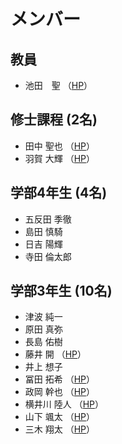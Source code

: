 # メンバー

## 教員
- 池田　聖 （[HP](https://sites.google.com/view/ikeda-sei/%E6%97%A5%E6%9C%AC%E8%AA%9E)）
 
## 修士課程 (2名)
- 田中	聖也 （[HP](https://sparkling-empanada-186034.netlify.app/)）
- 羽賀	大輝 （[HP](https://torayaki1020.wixsite.com/taiki-site)）

## 学部4年生 (4名)
- 五反田	季徹
- 島田	慎騎
- 日吉	陽輝
- 寺田	倫太郎

## 学部3年生 (10名)
- 津波	純一
- 原田	真弥
- 長島	佑樹
- 藤井	開 （[HP](https://y220180.wixsite.com/kaisite)）
- 井上	想子
- 冨田	拓希 （[HP](https://y220193.wixsite.com/hirokitomita)）
- 政岡	幹也 （[HP](https://masaoka1970.wixsite.com/my-site-11)）
- 横井川	陸人 （[HP](https://y220204.wixsite.com/my-site-9)）
- 山下	颯太 （[HP](https://y220245.wixsite.com/sotasite)）
- 三木	翔太 （[HP](https://y2101834.wixsite.com/shota-miki-1)）

